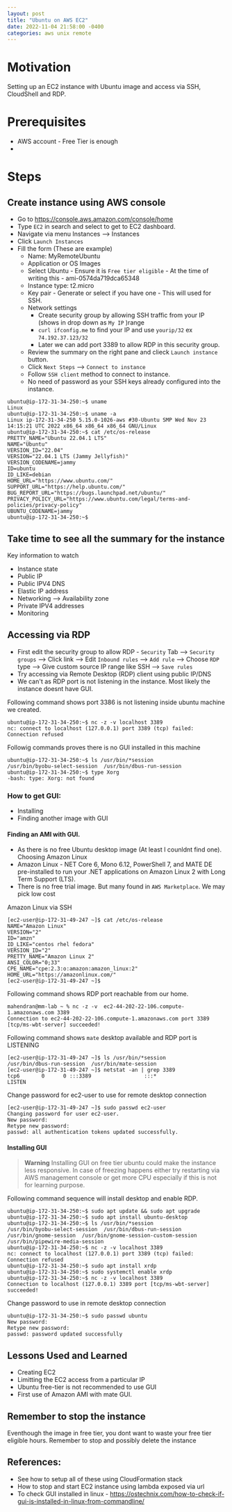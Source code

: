 ```yaml
---
layout: post
title: "Ubuntu on AWS EC2"
date: 2022-11-04 21:58:00 -0400
categories: aws unix remote
---
```


# Motivation
Setting up an EC2 instance with Ubuntu image and access via SSH, CloudShell and RDP.

# Prerequisites
- AWS account - Free Tier is enough
- 

# Steps
## Create instance using AWS console
- Go to https://console.aws.amazon.com/console/home
- Type `EC2` in search and select to get to EC2 dashboard.
- Navigate via menu Instances --> Instances
- Click `Launch Instances`
- Fill the form (These are example)
    - Name: MyRemoteUbuntu
    - Application or OS Images
    - Select Ubuntu - Ensure it is `Free tier eligible` - At the time of writing this - ami-0574da719dca65348
    - Instance type: t2.micro
    - Key pair - Generate or select if you have one - This will used for SSH.
    - Network settings
        - Create security group by allowing SSH traffic from your IP (shows in drop down as `My IP` )range
        - `curl ifconfig.me` to find your IP and use `yourip/32` ex `74.192.37.123/32`
        - Later we can add port 3389 to allow RDP in this security group.
    - Review the summary on the right pane and clieck `Launch instance` button.
    - Click `Next Steps` --> `Connect to instance`
    - Follow `SSH client` method to connect to instance.
    - No need of password as your SSH keys already configured into the instance.

```
ubuntu@ip-172-31-34-250:~$ uname
Linux
ubuntu@ip-172-31-34-250:~$ uname -a
Linux ip-172-31-34-250 5.15.0-1026-aws #30-Ubuntu SMP Wed Nov 23 14:15:21 UTC 2022 x86_64 x86_64 x86_64 GNU/Linux
ubuntu@ip-172-31-34-250:~$ cat /etc/os-release 
PRETTY_NAME="Ubuntu 22.04.1 LTS"
NAME="Ubuntu"
VERSION_ID="22.04"
VERSION="22.04.1 LTS (Jammy Jellyfish)"
VERSION_CODENAME=jammy
ID=ubuntu
ID_LIKE=debian
HOME_URL="https://www.ubuntu.com/"
SUPPORT_URL="https://help.ubuntu.com/"
BUG_REPORT_URL="https://bugs.launchpad.net/ubuntu/"
PRIVACY_POLICY_URL="https://www.ubuntu.com/legal/terms-and-policies/privacy-policy"
UBUNTU_CODENAME=jammy
ubuntu@ip-172-31-34-250:~$ 
```

## Take time to see all the summary for the instance
Key information to watch
- Instance state
- Public IP
- Public IPV4 DNS
- Elastic IP address
- Networking --> Availability zone
- Private IPV4 addresses
- Monitoring

## Accessing via RDP
- First edit the security group to allow RDP - `Security` Tab --> `Security groups` --> Click link --> Edit `Inbound rules` --> `Add rule` --> Choose `RDP` type --> Give custom source IP range like SSH --> `Save rules`
- Try accessing via Remote Desktop (RDP) client using public IP/DNS
- We can't as RDP port is not listening in the instance. Most likely the instance doesnt have GUI.

Following command shows port 3386 is not listening inside ubuntu machine we created.
```
ubuntu@ip-172-31-34-250:~$ nc -z -v localhost 3389
nc: connect to localhost (127.0.0.1) port 3389 (tcp) failed: Connection refused
```

Followig commands proves there is no GUI installed in this machine
```
ubuntu@ip-172-31-34-250:~$ ls /usr/bin/*session
/usr/bin/byobu-select-session  /usr/bin/dbus-run-session
ubuntu@ip-172-31-34-250:~$ type Xorg
-bash: type: Xorg: not found
```
### How to get GUI:
- Installing
- Finding another image with GUI

#### Finding an AMI with GUI.
- As there is no free Ubuntu desktop image (At least I counldnt find one). Choosing Amazon Linux
- Amazon Linux - NET Core 6, Mono 6.12, PowerShell 7, and MATE DE pre-installed to run your .NET applications on Amazon Linux 2 with Long Term Support (LTS).
- There is no free trial image. But many found in `AWS Marketplace`. We may pick low cost 

Amazon Linux via SSH
```
[ec2-user@ip-172-31-49-247 ~]$ cat /etc/os-release 
NAME="Amazon Linux"
VERSION="2"
ID="amzn"
ID_LIKE="centos rhel fedora"
VERSION_ID="2"
PRETTY_NAME="Amazon Linux 2"
ANSI_COLOR="0;33"
CPE_NAME="cpe:2.3:o:amazon:amazon_linux:2"
HOME_URL="https://amazonlinux.com/"
[ec2-user@ip-172-31-49-247 ~]$ 
```

Following command shows RDP port reachable from our home.
```
mahendran@mm-lab ~ % nc -z -v  ec2-44-202-22-106.compute-1.amazonaws.com 3389
Connection to ec2-44-202-22-106.compute-1.amazonaws.com port 3389 [tcp/ms-wbt-server] succeeded!
```

Following command shows `mate` desktop available and RDP port is LISTENING
```
[ec2-user@ip-172-31-49-247 ~]$ ls /usr/bin/*session
/usr/bin/dbus-run-session  /usr/bin/mate-session
[ec2-user@ip-172-31-49-247 ~]$ netstat -an | grep 3389
tcp6       0      0 :::3389                 :::*                    LISTEN 
```

Change password for ec2-user to use for remote desktop connection
```
[ec2-user@ip-172-31-49-247 ~]$ sudo passwd ec2-user
Changing password for user ec2-user.
New password: 
Retype new password: 
passwd: all authentication tokens updated successfully.
```

#### Installing GUI

> **Warning**
> Installing GUI on free tier ubuntu could make the instance less responsive. In case of freezing happens either try restarting via AWS management console or get more CPU especially if this is not for learning purpose.


Following command sequence will install desktop and enable RDP.
```shell
ubuntu@ip-172-31-34-250:~$ sudo apt update && sudo apt upgrade
ubuntu@ip-172-31-34-250:~$ sudo apt install ubuntu-desktop
ubuntu@ip-172-31-34-250:~$ ls /usr/bin/*session
/usr/bin/byobu-select-session  /usr/bin/dbus-run-session  /usr/bin/gnome-session  /usr/bin/gnome-session-custom-session  /usr/bin/pipewire-media-session
ubuntu@ip-172-31-34-250:~$ nc -z -v localhost 3389
nc: connect to localhost (127.0.0.1) port 3389 (tcp) failed: Connection refused
ubuntu@ip-172-31-34-250:~$ sudo apt install xrdp
ubuntu@ip-172-31-34-250:~$ sudo systemctl enable xrdp
ubuntu@ip-172-31-34-250:~$ nc -z -v localhost 3389
Connection to localhost (127.0.0.1) 3389 port [tcp/ms-wbt-server] succeeded!

```

Change password to use in remote desktop connection
```
ubuntu@ip-172-31-34-250:~$ sudo passwd ubuntu
New password: 
Retype new password: 
passwd: password updated successfully
```

## Lessons Used and Learned
- Creating EC2
- Limitting the EC2 access from a particular IP
- Ubuntu free-tier is not recommended to use GUI
- First use of Amazon AMI with mate GUI.


## Remember to stop the instance
Eventhough the image in free tier, you dont want to waste your free tier eligible hours. Remember to stop and possibly delete the instance



## References:
- See how to setup all of these using CloudFormation stack
- How to stop and start EC2 instance using lambda exposed via url
- To check GUI installed in linux - https://ostechnix.com/how-to-check-if-gui-is-installed-in-linux-from-commandline/
